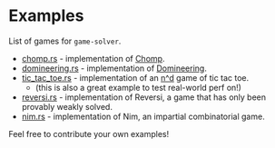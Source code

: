 # Examples

List of games for `game-solver`.

- [chomp.rs](./chomp.rs) - implementation of [Chomp](https://en.wikipedia.org/wiki/Chomp).
- [domineering.rs](./domineering.rs) - implementation of [Domineering](https://en.wikipedia.org/wiki/Domineering).
- [tic_tac_toe.rs](./tic_tac_toe.rs) - implementation of an [n^d](https://en.wikipedia.org/wiki/Nd_game) game of tic tac toe.
    - (this is also a great example to test real-world perf on!)
- [reversi.rs](./reversi.rs) - implementation of Reversi, a game that has only been provably weakly solved.
- [nim.rs](./nim-rs) - implementation of Nim, an impartial combinatorial game.

Feel free to contribute your own examples!
